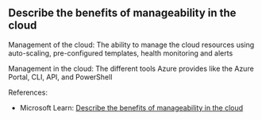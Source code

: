 ## Describe the benefits of manageability in the cloud

Management of the cloud: The ability to manage the cloud resources using auto-scaling, pre-configured templates, health monitoring and alerts

Management in the cloud: The different tools Azure provides like the Azure  Portal, CLI, API, and PowerShell

References:

* Microsoft Learn: [Describe the benefits of manageability in the cloud](https://learn.microsoft.com/en-us/training/modules/describe-benefits-use-cloud-services/5-manageability-cloud)
